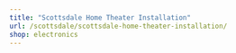 ```yaml
---
title: "Scottsdale Home Theater Installation"
url: /scottsdale/scottsdale-home-theater-installation/
shop: electronics
---
```

